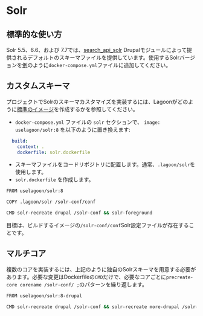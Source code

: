 # Solr

## 標準的な使い方

Solr 5.5、6.6、および 7.7では、[search\_api\_solr](https://www.drupal.org/project/search_api_solr) Drupalモジュールによって提供されるデフォルトのスキーマファイルを提供しています。使用するSolrバージョンを[例](https://github.com/lagoon-examples/drupal-solr)のように`docker-compose.yml`ファイルに追加してください。

## カスタムスキーマ

プロジェクトでSolrのスキーマカスタマイズを実装するには、Lagoonがどのように[標準のイメージ](https://github.com/uselagoon/lagoon-images/blob/main/images/solr-drupal/8.Dockerfile)を作成するかを参照してください。

* `docker-compose.yml` ファイルの `solr` セクションで、 `image: uselagoon/solr:8` を以下のように置き換えます:

```yaml title="docker-compose.yml"
  build:
    context: .
    dockerfile: solr.dockerfile
```

* スキーマファイルをコードリポジトリに配置します。通常、`.lagoon/solr`を使用します。
* `solr.dockerfile` を作成します。

```bash title="solr.dockerfile"
FROM uselagoon/solr:8

COPY .lagoon/solr /solr-conf/conf

CMD solr-recreate drupal /solr-conf && solr-foreground
```

目標は、ビルドするイメージの`/solr-conf/conf`Solr設定ファイルが存在することです。

## マルチコア

複数のコアを実装するには、上記のように独自のSolrスキーマを用意する必要があります。必要な変更はDockerfileの`CMD`だけで、必要なコアごとに`precreate-core corename /solr-conf/ ;`のパターンを繰り返します。

```bash title="solr.dockerfile"
FROM uselagoon/solr:8-drupal

CMD solr-recreate drupal /solr-conf && solr-recreate more-drupal /solr-conf && solr-foreground
```


